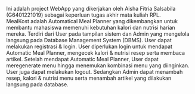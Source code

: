 Ini adalah project WebApp yang dikerjakan oleh Aisha Fitria Salsabila (G6401221019) sebagai keperluan tugas akhir mata kuliah RPL.  
MealKost adalah Automatical Meal Planner yang dikembangkan untuk membantu mahasiswa memenuhi kebutuhan kalori dan nutrisi harian mereka. 
Terdiri dari User pada tampilan sistem dan Admin yang mengelola langsung pada Database Management System (DBMS). 
User dapat melakukan registrasi & login. User diperlukan login untuk mendapat Automatic Meal Planner, mengecek kalori & nutrisi resep serta membaca artikel. 
Setelah mendapat Automatic Meal Planner, User dapat meregenerate menu hingga menemukan kombinasi menu yang diinginkan. User juga dapat melakukan logout.
Sedangkan Admin dapat menambah resep, kalori & nutrisi menu serta menambah artikel yang dilakukan langsung pada database.
